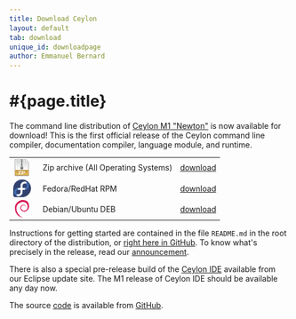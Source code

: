 ```yaml
---
title: Download Ceylon
layout: default
tab: download
unique_id: downloadpage
author: Emmanuel Bernard
---
```

# #{page.title}

The command line distribution of [Ceylon M1 "Newton"][newton] 
is now available for download! This is the first official 
release of the Ceylon command line compiler, documentation 
compiler, language module, and runtime.

[newton]: /blog/2011/12/20/ceylon-m1-newton?utm_source=download&utm_medium=web&utm_content=blog&utm_campaign=1_0_M1release

<table>
    <tr>
        <td><img src="/images/package-zip.png" style="vertical-align: middle; float: right; margin-right: 0.5em"/></td>
        <td>Zip archive (All Operating Systems)</td>
        <td><a href="/download/dist/1_0_Milestone1" onClick="javascript: _gaq.push(['_trackPageview', '/download/dist/1_0_Milestone1?utm_source=download&utm_medium=web&utm_content=dist&utm_campaign=1_0_M1release']);">download</a></td>
    </tr>
    <tr>
        <td><img src="/images/package-fedora.png" style="vertical-align: middle; float: right; margin-right: 0.5em"/></td>
        <td>Fedora/RedHat RPM</td>
        <td><a href="/download/dist/1_0_Milestone1_rpm" onClick="javascript: _gaq.push(['_trackPageview', '/download/dist/1_0_Milestone1_rpm?utm_source=download&utm_medium=web&utm_content=dist&utm_campaign=1_0_M1release']);">download</a></td>
    </tr>
    <tr>
        <td><img src="/images/package-debian.png" style="vertical-align: middle; float: right; margin-right: 0.5em"/></td>
        <td>Debian/Ubuntu DEB</td>
        <td><a href="/download/dist/1_0_Milestone1_deb" onClick="javascript: _gaq.push(['_trackPageview', '/download/dist/1_0_Milestone1_deb?utm_source=download&utm_medium=web&utm_content=dist&utm_campaign=1_0_M1release']);">download</a></td>
    </tr>
</table>

Instructions for getting started are contained in the file
`README.md` in the root directory of the distribution, or
[right here in GitHub][ceylon-dist readme]. To know what's 
precisely in the release, read our [announcement][newton].

[ceylon-dist readme]: https://github.com/ceylon/ceylon-dist/blob/master/README.md 

There is also a special pre-release build of the 
[Ceylon IDE](/documentation/ide) available from our Eclipse
update site. The M1 release of Ceylon IDE should be available
any day now.

The source [code](/code) is available from [GitHub](http://github.com/ceylon).

